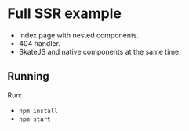 # Full SSR example

* Index page with nested components.
* 404 handler.
* SkateJS and native components at the same time.

## Running

Run:

* `npm install`
* `npm start`
